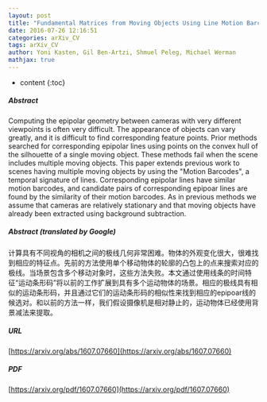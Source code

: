 ```yaml
---
layout: post
title: "Fundamental Matrices from Moving Objects Using Line Motion Barcodes"
date: 2016-07-26 12:16:51
categories: arXiv_CV
tags: arXiv_CV
author: Yoni Kasten, Gil Ben-Artzi, Shmuel Peleg, Michael Werman
mathjax: true
---
```


* content
{:toc}

##### Abstract
Computing the epipolar geometry between cameras with very different viewpoints is often very difficult. The appearance of objects can vary greatly, and it is difficult to find corresponding feature points. Prior methods searched for corresponding epipolar lines using points on the convex hull of the silhouette of a single moving object. These methods fail when the scene includes multiple moving objects. This paper extends previous work to scenes having multiple moving objects by using the "Motion Barcodes", a temporal signature of lines. Corresponding epipolar lines have similar motion barcodes, and candidate pairs of corresponding epipoar lines are found by the similarity of their motion barcodes. As in previous methods we assume that cameras are relatively stationary and that moving objects have already been extracted using background subtraction.

##### Abstract (translated by Google)
计算具有不同视角的相机之间的极线几何非常困难。物体的外观变化很大，很难找到相应的特征点。先前的方法使用单个移动物体的轮廓的凸包上的点来搜索对应的极线。当场景包含多个移动对象时，这些方法失败。本文通过使用线条的时间特征“运动条形码”将以前的工作扩展到具有多个运动物体的场景。相应的极线具有相似的运动条形码，并且通过它们的运动条形码的相似性来找到相应的epipoar线的候选对。和以前的方法一样，我们假设摄像机是相对静止的，运动物体已经使用背景减法来提取。

##### URL
[https://arxiv.org/abs/1607.07660](https://arxiv.org/abs/1607.07660)

##### PDF
[https://arxiv.org/pdf/1607.07660](https://arxiv.org/pdf/1607.07660)


